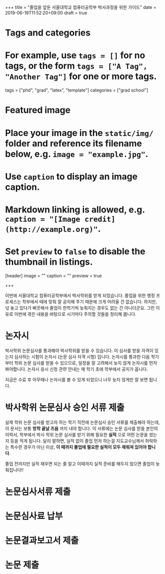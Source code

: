 +++
title = "졸업을 앞둔 서울대학교 컴퓨터공학부 박사과정을 위한 가이드"
date = 2019-06-19T11:52:20+09:00
draft = true

# Tags and categories
# For example, use `tags = []` for no tags, or the form `tags = ["A Tag", "Another Tag"]` for one or more tags.
tags = ["phd", "grad", "latex", "template"]
categories = ["grad school"]

# Featured image
# Place your image in the `static/img/` folder and reference its filename below, e.g. `image = "example.jpg"`.
# Use `caption` to display an image caption.
#   Markdown linking is allowed, e.g. `caption = "[Image credit](http://example.org)"`.
# Set `preview` to `false` to disable the thumbnail in listings.
[header]
image = ""
caption = ""
preview = true

+++

이번에 서울대학교 컴퓨터공학부에서 박사학위를 받게 되었습니다.
졸업을 위한 행정 프로세스는 학부에서 때에 맞춰 잘 공지해 주기 때문에 크게
어려울 건 없습니다.
하지만, 넋 놓고 있다가 삐끗해서 졸업이 한학기씩 늦춰지는 경우도 없는 건
아니더군요.
그런 이유로 이번에 겪은 내용을 바탕으로 시기마다 주의할 것들을 정리해 봅니다.


논자시
======

박사학위 논문심사를 통과해야 박사학위를 받을 수 있습니다.
이 심사를 받을 자격이 있는지 심사하는 시험이 논자시 (논문 심사 자격 시험)
입니다.
논자시를 통과한 다음 학기부터 학위 논문 심사를 받을 수 있으므로, 일정을 잘
고려해서 늦지 않게 논자시를 먼저 봐야합니다.
논자시 응시 신청 관련 안내는 매 학기 초에 학부에서 공지가 옵니다.

지금은 수료 후 아무때나 논자시를 볼 수 있게 되었으니 너무 늦지 않게만 잘 보면
됩니다.


박사학위 논문심사 승인 서류 제출
================================

실제 학위 논문 심사를 받고자 하는 학기 직전에 논문심사 승인 서류를 제출해야
하는데, 이 문서는 보통 __방학 끝날 즈음__ 까지 내야 합니다.
이 서류에는 논문 심사를 받을 본인의 이력서, 학부에서 박사 학위 논문 심사를 받기
위해 필요한 __실적__ 으로 어떤 논문을 썼는지 등을 적게 됩니다.
달리 말하면, 실적 없이 졸업 먼저 하는걸 지도교수님께서 허락하는 특수한 경우가
아닌 이상, __이 때까지 졸업에 필요한 실적이 모두 채워져 있어야 합니다__.

졸업 전까지만 실적 채우면 되는 줄 알고 이때까지 실적 준비를 해두지 않으면
졸업이 늦춰집니다!!


논문심사서류 제출
=================


논문심사료 납부
===============


논문결과보고서 제출
===================


논문 제출
=========
